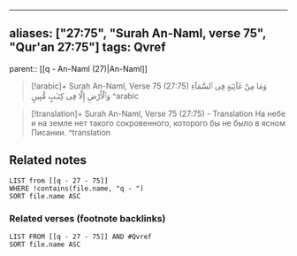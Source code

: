 
---
aliases: ["27:75", "Surah An-Naml, verse 75", "Qur'an 27:75"]
tags: Qvref
---

parent:: [[q - An-Naml (27)|An-Naml]]

> [!arabic]+ Surah An-Naml, Verse 75 (27:75)
> <span class="quran-arabic">وَمَا مِنْ غَآئِبَةٍ فِى ٱلسَّمَآءِ وَٱلْأَرْضِ إِلَّا فِى كِتَـٰبٍ مُّبِينٍ</span>
^arabic

> [!translation]+ Surah An-Naml, Verse 75 (27:75) - Translation
> На небе и на земле нет такого сокровенного, которого бы не было в ясном Писании.
^translation



## Related notes
```dataview
LIST from [[q - 27 - 75]]
WHERE !contains(file.name, "q - ")
SORT file.name ASC
```

### Related verses (footnote backlinks)
```dataview
LIST FROM [[q - 27 - 75]] AND #Qvref
SORT file.name ASC
```

